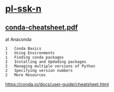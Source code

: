 # [pl-ssk-n](README.md)


## [conda-cheatsheet.pdf](https://conda.io/docs/_downloads/conda-cheatsheet.pdf)
at Anaconda

```
1   Conda Basics
1   Using Environments
1   Finding conda packages
2   Installing and Updading packages
2   Managing multiple versions of Python
2   Specifying version numbers
2   More Resources
```

https://conda.io/docs/user-guide/cheatsheet.html  



